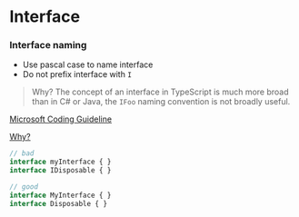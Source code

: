 # Interface

### Interface naming
- Use pascal case to name interface
- Do not prefix interface with `I`

> Why? The concept of an interface in TypeScript is much more broad than in C# or Java, the `IFoo` naming convention is not broadly useful.

[Microsoft Coding Guideline](https://github.com/Microsoft/TypeScript/wiki/Coding-guidelines)

[Why?](https://github.com/Microsoft/TypeScript-Handbook/blob/4439d3101283adb38dabb2a4c39726986d6bbcb2/pages/Writing%20Definition%20Files.md#naming-conventions)

```ts
// bad
interface myInterface { }
interface IDisposable { }

// good
interface MyInterface { }
interface Disposable { }
```
